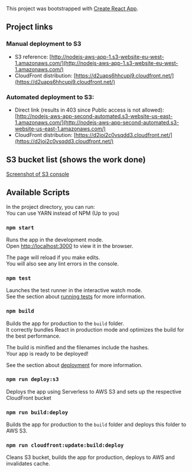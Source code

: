 This project was bootstrapped with [Create React App](https://github.com/facebook/create-react-app).

## Project links 

### Manual deployment to S3
- S3 reference: [http://nodejs-aws-app-1.s3-website-eu-west-1.amazonaws.com/](http://nodejs-aws-app-1.s3-website-eu-west-1.amazonaws.com/)
- CloudFront distribution: [https://d2uaps6hhcupj9.cloudfront.net/](https://d2uaps6hhcupj9.cloudfront.net/)

### Automated deployment to S3:
- Direct link (results in 403 since Public access is not allowed): [http://nodejs-aws-app-second-automated.s3-website-us-east-1.amazonaws.com/](http://nodejs-aws-app-second-automated.s3-website-us-east-1.amazonaws.com/)
- CloudFront distribution: [https://d2joi2c0vsqdd3.cloudfront.net/](https://d2joi2c0vsqdd3.cloudfront.net/)

## S3 bucket list (shows the work done)
[Screenshot of S3 console](https://i.imgur.com/NkJJhn0.png)

## Available Scripts

In the project directory, you can run:  
You can use YARN instead of NPM (Up to you)  

### `npm start`

Runs the app in the development mode.<br />
Open [http://localhost:3000](http://localhost:3000) to view it in the browser.

The page will reload if you make edits.<br />
You will also see any lint errors in the console.

### `npm test`

Launches the test runner in the interactive watch mode.<br />
See the section about [running tests](https://facebook.github.io/create-react-app/docs/running-tests) for more information.

### `npm build`

Builds the app for production to the `build` folder.<br />
It correctly bundles React in production mode and optimizes the build for the best performance.

The build is minified and the filenames include the hashes.<br />
Your app is ready to be deployed!

See the section about [deployment](https://facebook.github.io/create-react-app/docs/deployment) for more information.

### `npm run deploy:s3`

Deploys the app using Serverless to AWS S3 and sets up the respective CloudFront bucket 

### `npm run build:deploy`
Builds the app for production to the `build` folder and deploys this folder to AWS S3.

### `npm run cloudfront:update:build:deploy`
Cleans S3 bucket, builds the app for production, deploys to AWS and invalidates cache. 


